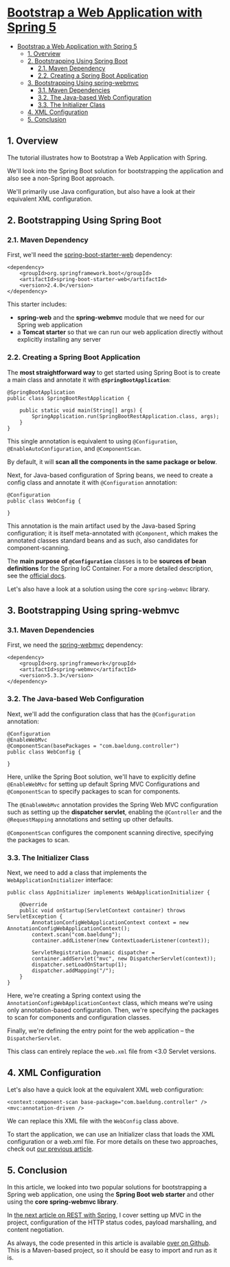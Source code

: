 # [Bootstrap a Web Application with Spring 5](https://www.baeldung.com/bootstraping-a-web-application-with-spring-and-java-based-configuration)

- [Bootstrap a Web Application with Spring 5](#bootstrap-a-web-application-with-spring-5)
  - [1. Overview](#1-overview)
  - [2. Bootstrapping Using Spring Boot](#2-bootstrapping-using-spring-boot)
    - [2.1. Maven Dependency](#21-maven-dependency)
    - [2.2. Creating a Spring Boot Application](#22-creating-a-spring-boot-application)
  - [3. Bootstrapping Using spring-webmvc](#3-bootstrapping-using-spring-webmvc)
    - [3.1. Maven Dependencies](#31-maven-dependencies)
    - [3.2. The Java-based Web Configuration](#32-the-java-based-web-configuration)
    - [3.3. The Initializer Class](#33-the-initializer-class)
  - [4. XML Configuration](#4-xml-configuration)
  - [5. Conclusion](#5-conclusion)

## 1. Overview

The tutorial illustrates how to Bootstrap a Web Application with Spring.

We'll look into the Spring Boot solution for bootstrapping the application and also see a non-Spring Boot approach.

We'll primarily use Java configuration, but also have a look at their equivalent XML configuration.

## 2. Bootstrapping Using Spring Boot

### 2.1. Maven Dependency

First, we'll need the [spring-boot-starter-web](https://search.maven.org/search?q=a:spring-boot-starter-web) dependency:

    <dependency>
        <groupId>org.springframework.boot</groupId>
        <artifactId>spring-boot-starter-web</artifactId>
        <version>2.4.0</version>
    </dependency>

This starter includes:

- **spring-web** and the **spring-webmvc** module that we need for our Spring web application
- a **Tomcat starter** so that we can run our web application directly without explicitly installing any server

### 2.2. Creating a Spring Boot Application

The **most straightforward way** to get started using Spring Boot is to create a main class and annotate it with **`@SpringBootApplication`**:

    @SpringBootApplication
    public class SpringBootRestApplication {

        public static void main(String[] args) {
            SpringApplication.run(SpringBootRestApplication.class, args);
        }
    }

This single annotation is equivalent to using `@Configuration`, `@EnableAutoConfiguration`, and `@ComponentScan`.

By default, it will **scan all the components in the same package or below**.

Next, for Java-based configuration of Spring beans, we need to create a config class and annotate it with `@Configuration` annotation:

    @Configuration
    public class WebConfig {

    }

This annotation is the main artifact used by the Java-based Spring configuration; it is itself meta-annotated with `@Component`, which makes the annotated classes standard beans and as such, also candidates for component-scanning.

The **main purpose of `@Configuration`** classes is to be **sources of bean definitions** for the Spring IoC Container. For a more detailed description, see the [official docs](http://static.springsource.org/spring/docs/current/spring-framework-reference/html/beans.html#beans-java).

Let's also have a look at a solution using the core `spring-webmvc` library.

## 3. Bootstrapping Using spring-webmvc

### 3.1. Maven Dependencies

First, we need the [spring-webmvc](https://search.maven.org/search?q=g:org.springframework%20AND%20a:spring-webmvc) dependency:

    <dependency>
        <groupId>org.springframework</groupId>
        <artifactId>spring-webmvc</artifactId>
        <version>5.3.3</version>
    </dependency>

### 3.2. The Java-based Web Configuration

Next, we'll add the configuration class that has the `@Configuration` annotation:

    @Configuration
    @EnableWebMvc
    @ComponentScan(basePackages = "com.baeldung.controller")
    public class WebConfig {
    
    }

Here, unlike the Spring Boot solution, we'll have to explicitly define `@EnableWebMvc` for setting up default Spring MVC Configurations and `@ComponentScan` to specify packages to scan for components.

The `@EnableWebMvc` annotation provides the Spring Web MVC configuration such as setting up the **dispatcher servlet**, enabling the `@Controller` and the `@RequestMapping` annotations and setting up other defaults.

`@ComponentScan` configures the component scanning directive, specifying the packages to scan.

### 3.3. The Initializer Class

Next, we need to add a class that implements the `WebApplicationInitializer` interface:

    public class AppInitializer implements WebApplicationInitializer {

        @Override
        public void onStartup(ServletContext container) throws ServletException {
            AnnotationConfigWebApplicationContext context = new AnnotationConfigWebApplicationContext();
            context.scan("com.baeldung");
            container.addListener(new ContextLoaderListener(context));

            ServletRegistration.Dynamic dispatcher = 
            container.addServlet("mvc", new DispatcherServlet(context));
            dispatcher.setLoadOnStartup(1);
            dispatcher.addMapping("/");   
        }
    }

Here, we're creating a Spring context using the `AnnotationConfigWebApplicationContext` class, which means we're using only annotation-based configuration. Then, we're specifying the packages to scan for components and configuration classes.

Finally, we're defining the entry point for the web application – the `DispatcherServlet`.

This class can entirely replace the `web.xml` file from <3.0 Servlet versions.

## 4. XML Configuration

Let's also have a quick look at the equivalent XML web configuration:

    <context:component-scan base-package="com.baeldung.controller" />
    <mvc:annotation-driven />

We can replace this XML file with the `WebConfig` class above.

To start the application, we can use an Initializer class that loads the XML configuration or a web.xml file. For more details on these two approaches, check out [our previous article](https://www.baeldung.com/spring-xml-vs-java-config).

## 5. Conclusion

In this article, we looked into two popular solutions for bootstrapping a Spring web application, one using the **Spring Boot web starter** and other using the **core spring-webmvc library**.

In [the next article on REST with Spring](https://www.baeldung.com/building-a-restful-web-service-with-spring-and-java-based-configuration), I cover setting up MVC in the project, configuration of the HTTP status codes, payload marshalling, and content negotiation.

As always, the code presented in this article is available [over on Github](https://github.com/eugenp/tutorials/tree/master/spring-boot-rest). This is a Maven-based project, so it should be easy to import and run as it is.
